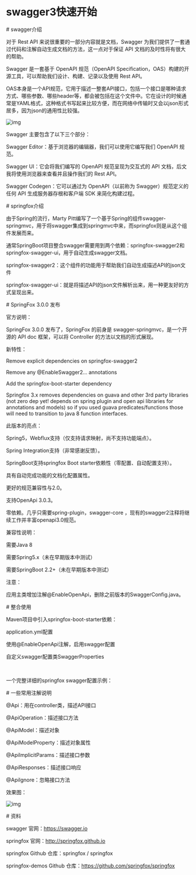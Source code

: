 # swagger3快速开始

\# swagger介绍

对于 Rest API 来说很重要的一部分内容就是文档，Swagger 为我们提供了一套通过代码和注解自动生成文档的方法，这一点对于保证 API 文档的及时性将有很大的帮助。

Swagger 是一套基于 OpenAPI 规范（OpenAPI Specification，OAS）构建的开源工具，可以帮助我们设计、构建、记录以及使用 Rest API。

OAS本身是一个API规范，它用于描述一整套API接口，包括一个接口是哪种请求方式、哪些参数、哪些header等，都会被包括在这个文件中。它在设计的时候通常是YAML格式，这种格式书写起来比较方便，而在网络中传输时又会以json形式居多，因为json的通用性比较强。



![img](https://ask.qcloudimg.com/http-save/developer-news/jr5ahyy3cn.png?imageView2/2/w/1620)

Swagger 主要包含了以下三个部分：

Swagger Editor：基于浏览器的编辑器，我们可以使用它编写我们 OpenAPI 规范。

Swagger UI：它会将我们编写的 OpenAPI 规范呈现为交互式的 API 文档，后文我将使用浏览器来查看并且操作我们的 Rest API。

Swagger Codegen：它可以通过为 OpenAPI（以前称为 Swagger）规范定义的任何 API 生成服务器存根和客户端 SDK 来简化构建过程。

\# springfox介绍

由于Spring的流行，Marty Pitt编写了一个基于Spring的组件swagger-springmvc，用于将swagger集成到springmvc中来，而springfox则是从这个组件发展而来。

通常SpringBoot项目整合swagger需要用到两个依赖：springfox-swagger2和springfox-swagger-ui，用于自动生成swagger文档。

springfox-swagger2：这个组件的功能用于帮助我们自动生成描述API的json文件

springfox-swagger-ui：就是将描述API的json文件解析出来，用一种更友好的方式呈现出来。

\# SpringFox 3.0.0 发布

官方说明：

SpringFox 3.0.0 发布了，SpringFox 的前身是 swagger-springmvc，是一个开源的 API doc 框架，可以将 Controller 的方法以文档的形式展现。

新特性：

Remove explicit dependencies on springfox-swagger2

Remove any @EnableSwagger2… annotations

Add the springfox-boot-starter dependency

Springfox 3.x removes dependencies on guava and other 3rd party libraries (not zero dep yet! depends on spring plugin and open api libraries for annotations and models) so if you used guava predicates/functions those will need to transition to java 8 function interfaces.

此版本的亮点：

Spring5，Webflux支持（仅支持请求映射，尚不支持功能端点）。

Spring Integration支持（非常感谢反馈）。

SpringBoot支持springfox Boot starter依赖性（零配置、自动配置支持）。

具有自动完成功能的文档化配置属性。

更好的规范兼容性与2.0。

支持OpenApi 3.0.3。

零依赖。几乎只需要spring-plugin，swagger-core ，现有的swagger2注释将继续工作并丰富openapi3.0规范。

兼容性说明：

需要Java 8

需要Spring5.x（未在早期版本中测试）

需要SpringBoot 2.2+（未在早期版本中测试）

注意：

应用主类增加注解@EnableOpenApi，删除之前版本的SwaggerConfig.java。

\# 整合使用

Maven项目中引入springfox-boot-starter依赖：

application.yml配置

使用@EnableOpenApi注解，启用swagger配置

自定义swagger配置类SwaggerProperties

‍

一个完整详细的springfox swagger配置示例：

\# 一些常用注解说明

@Api：用在controller类，描述API接口

@ApiOperation：描述接口方法

@ApiModel：描述对象

@ApiModelProperty：描述对象属性

@ApiImplicitParams：描述接口参数

@ApiResponses：描述接口响应

@ApiIgnore：忽略接口方法

效果图：



![img](https://ask.qcloudimg.com/http-save/developer-news/1cx5nx3var.png?imageView2/2/w/1620)

\# 资料

swagger 官网：https://swagger.io

springfox 官网：http://springfox.github.io

springfox Github 仓库：springfox / springfox

springfox-demos Github 仓库：https://github.com/springfox/springfox
